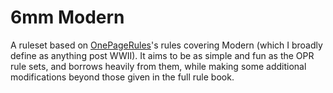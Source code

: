 # 6mm Modern

A ruleset based on [OnePageRules](https://onepagerules.com/)'s rules covering
Modern (which I broadly define as anything post WWII). It aims to be as simple
and fun as the OPR rule sets, and borrows heavily from them, while making some
additional modifications beyond those given in the full rule book.